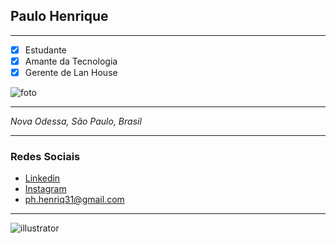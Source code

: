 ## Paulo Henrique
-----------
- [x] Estudante
- [x] Amante da Tecnologia
- [x] Gerente de Lan House

![foto](https://i.kym-cdn.com/entries/icons/original/000/003/344/Edward_Elric_Exploitable.jpg)

-----------

*Nova Odessa, São Paulo, Brasil*

-----------

### Redes Sociais

- [Linkedin](https://www.linkedin.com/in/paulohenriq31/)
- [Instagram](https://www.instagram.com/paulo.henriq31/)
- [ph.henriq31@gmail.com](mailto:ph.henriq31@gmail.com)

-----------
![illustrator](https://www.google.com.br/url?sa=i&source=images&cd=&cad=rja&uact=8&ved=2ahUKEwiQ072EtNHjAhXVBtQKHb83ApkQjRx6BAgBEAU&url=%2Furl%3Fsa%3Di%26source%3Dimages%26cd%3D%26ved%3D%26url%3Dhttp%253A%252F%252Fwww.iconarchive.com%252Fshow%252Faquave-adobe-cc-icons-by-thebassment%252FAdobe-Illustrator-CC-icon.html%26psig%3DAOvVaw3na19FbU17WixG1HrA4KRD%26ust%3D1564189977250148&psig=AOvVaw3na19FbU17WixG1HrA4KRD&ust=1564189977250148)
